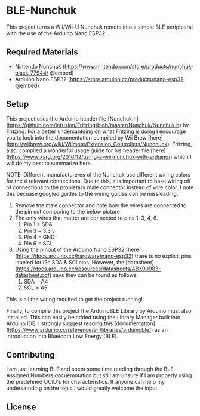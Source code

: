 # BLE-Nunchuk
This project turns a Wii/Wii-U Nunchuk remote into a simple BLE periphieral with the use of the Arduino Nano ESP32.

## Required Materials
- Nintendo Nunchuk (https://www.nintendo.com/store/products/nunchuk-black-77944/ @embed)
- Arduino Nano ESP32 (https://store.arduino.cc/products/nano-esp32 @embed)

## Setup
 This project uses the Arduino header file [Nunchuk.h] (https://github.com/infusion/Fritzing/blob/master/Nunchuk/Nunchuk.h) by Fritzing.  For a better undersantding on what Fritzing is doing I encourage you to look into the documentation compiled by Wii Brew [here] (http://wiibrew.org/wiki/Wiimote/Extension_Controllers/Nunchuck).  Fritzing, also, compiled a wonderful usage guide for his header file [here] (https://www.xarg.org/2016/12/using-a-wii-nunchuk-with-arduino/) which I will do my best to summarize here.

 NOTE: Different manufactureres of the Nunchuk use different wiring colors for the 4 relevant connections.  Due to this, it is important to base wiring off of connections to the propietary male connector instead of wire color.  I note this becuase googled guides to the wiring guides can be missleading.

 1. Remove the male connector and note how the wires are connected to the pin out comparing to the below picture <attach-image-here>
 1. The only wires that matter are connected to pins 1, 3, 4, 6.
    1. Pin 1 = SDA
    1. Pin 3 = 3.3 v
    1. Pin 4 = GND
    1. Pin 6 = SCL
 1. Using the pinout of the Arduino Nano ESP32 [here] (https://docs.arduino.cc/hardware/nano-esp32) there is no explicit pins labeled for i2c SDA & SCl pins.  However, the [datasheet] (https://docs.arduino.cc/resources/datasheets/ABX00083-datasheet.pdf) says they can be found as follows:
    1. SDA = A4
    1. SCL = A5
 
 This is all the wiring required to get the project running!

 Finally, to compile this project the ArduinoBLE Library by Arduino must also installed.  This can easily be added using the Library Manager built into Arduino IDE.  I strongly suggest reading this [documentation] (https://www.arduino.cc/reference/en/libraries/arduinoble/) as an introduction into Bluetooth Low Energy (BLE).

 ## Contributing
 I am just learning BLE and spent some time reading through the BLE Assigned Numbers docuemntation but still am unsure if I am properly using the predefined UUID's for characteristics.  If anyone can help my undersatnding on the topic I would greatly welcome the input.

 ## License

 
